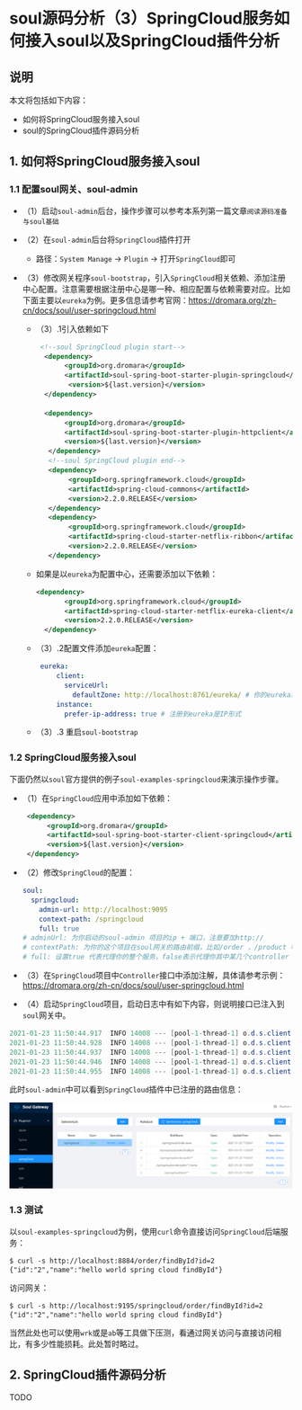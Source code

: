 

# soul源码分析（3）SpringCloud服务如何接入soul以及SpringCloud插件分析

## 说明

本文将包括如下内容：

- 如何将SpringCloud服务接入soul
- soul的SpringCloud插件源码分析

## 1. 如何将SpringCloud服务接入soul

### 1.1 配置soul网关、soul-admin

- （1）启动`soul-admin`后台，操作步骤可以参考本系列第一篇文章`阅读源码准备与soul基础`

- （2）在`soul-admin`后台将`SpringCloud`插件打开

  - 路径：`System Manage` -> `Plugin` -> 打开`SpringCloud`即可

- （3）修改网关程序`soul-bootstrap`，引入`SpringCloud`相关依赖、添加注册中心配置。注意需要根据注册中心是哪一种、相应配置与依赖需要对应。比如下面主要以`eureka`为例。更多信息请参考官网：https://dromara.org/zh-cn/docs/soul/user-springcloud.html

  - （3）.1引入依赖如下

    ```xml
     <!--soul SpringCloud plugin start-->
      <dependency>
           <groupId>org.dromara</groupId>
           <artifactId>soul-spring-boot-starter-plugin-springcloud</artifactId>
            <version>${last.version}</version>
      </dependency>
    
      <dependency>
           <groupId>org.dromara</groupId>
           <artifactId>soul-spring-boot-starter-plugin-httpclient</artifactId>
           <version>${last.version}</version>
       </dependency>
       <!--soul SpringCloud plugin end-->
       <dependency>
            <groupId>org.springframework.cloud</groupId>
            <artifactId>spring-cloud-commons</artifactId>
            <version>2.2.0.RELEASE</version>
       </dependency>
       <dependency>
            <groupId>org.springframework.cloud</groupId>
            <artifactId>spring-cloud-starter-netflix-ribbon</artifactId>
            <version>2.2.0.RELEASE</version>
       </dependency>
    ```

  - 如果是以`eureka`为配置中心，还需要添加以下依赖：

    ```xml
    <dependency>
           <groupId>org.springframework.cloud</groupId>
           <artifactId>spring-cloud-starter-netflix-eureka-client</artifactId>
           <version>2.2.0.RELEASE</version>
      </dependency>
    ```

  - （3）.2配置文件添加`eureka`配置：

    ```yaml
     eureka:
         client:
           serviceUrl:
             defaultZone: http://localhost:8761/eureka/ # 你的eureka地址
         instance:
           prefer-ip-address: true # 注册到eureka是IP形式
    ```

  - （3）.3 重启`soul-bootstrap`

### 1.2 SpringCloud服务接入soul

下面仍然以`soul`官方提供的例子`soul-examples-springcloud`来演示操作步骤。

- （1）在`SpringCloud`应用中添加如下依赖：

  ```xml
   <dependency>
        <groupId>org.dromara</groupId>
        <artifactId>soul-spring-boot-starter-client-springcloud</artifactId>
        <version>${last.version}</version>
   </dependency>
  ```

- （2）修改`SpringCloud`的配置：

  ```yaml
  soul:
    springcloud:
      admin-url: http://localhost:9095
      context-path: /springcloud
      full: true
  # adminUrl: 为你启动的soul-admin 项目的ip + 端口，注意要加http://
  # contextPath: 为你的这个项目在soul网关的路由前缀，比如/order ，/product 等等，网关会根据你的这个前缀来进行路由.
  # full: 设置true 代表代理你的整个服务，false表示代理你其中某几个controller
  ```

  

- （3）在`SpringCloud`项目中`Controller`接口中添加注解，具体请参考示例：https://dromara.org/zh-cn/docs/soul/user-springcloud.html

- （4）启动`SpringCloud`项目，启动日志中有如下内容，则说明接口已注入到`soul`网关中。

```java
2021-01-23 11:50:44.917  INFO 14008 --- [pool-1-thread-1] o.d.s.client.common.utils.RegisterUtils  : springCloud client register success: {"appName":"springCloud-test","context":"/springcloud","path":"/springcloud/order/save","pathDesc":"","rpcType":"springCloud","ruleName":"/springcloud/order/save","enabled":true} 
2021-01-23 11:50:44.928  INFO 14008 --- [pool-1-thread-1] o.d.s.client.common.utils.RegisterUtils  : springCloud client register success: {"appName":"springCloud-test","context":"/springcloud","path":"/springcloud/order/findById","pathDesc":"","rpcType":"springCloud","ruleName":"/springcloud/order/findById","enabled":true} 
2021-01-23 11:50:44.937  INFO 14008 --- [pool-1-thread-1] o.d.s.client.common.utils.RegisterUtils  : springCloud client register success: {"appName":"springCloud-test","context":"/springcloud","path":"/springcloud/order/path/**/name","pathDesc":"","rpcType":"springCloud","ruleName":"/springcloud/order/path/**/name","enabled":true} 
2021-01-23 11:50:44.946  INFO 14008 --- [pool-1-thread-1] o.d.s.client.common.utils.RegisterUtils  : springCloud client register success: {"appName":"springCloud-test","context":"/springcloud","path":"/springcloud/order/path/**","pathDesc":"","rpcType":"springCloud","ruleName":"/springcloud/order/path/**","enabled":true} 
2021-01-23 11:50:44.955  INFO 14008 --- [pool-1-thread-1] o.d.s.client.common.utils.RegisterUtils  : springCloud client register success: {"appName":"springCloud-test","context":"/springcloud","path":"/springcloud/test/**","pathDesc":"","rpcType":"springCloud","ruleName":"/springcloud/test/**","enabled":true} 
```

此时`soul-admin`中可以看到`SpringCloud`插件中已注册的路由信息：

![](images/soul-plugin-springcloud-info.png)

### 1.3 测试

以`soul-examples-springcloud`为例，使用`curl`命令直接访问`SpringCloud`后端服务：

```shell
$ curl -s http://localhost:8884/order/findById?id=2
{"id":"2","name":"hello world spring cloud findById"}
```

访问网关：

```shell
$ curl -s http://localhost:9195/springcloud/order/findById?id=2
{"id":"2","name":"hello world spring cloud findById"}
```

当然此处也可以使用`wrk`或是`ab`等工具做下压测，看通过网关访问与直接访问相比，有多少性能损耗。此处暂时略过。

## 2. SpringCloud插件源码分析

TODO
